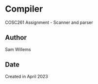 # Compiler
COSC261 Assignment - Scanner and parser

## Author 
Sam Willems

## Date
Created in April 2023
